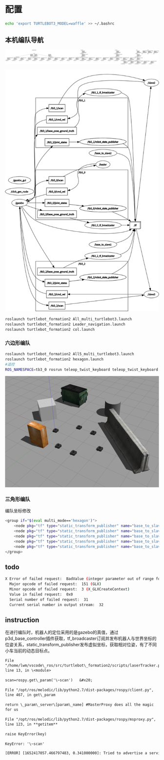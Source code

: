 # 配置
```bash
echo 'export TURTLEBOT3_MODEL=waffle' >> ~/.bashrc

```


## 本机编队导航

![](image/image_SSLmzaVWZw.png)

![](image/image_qzTJqy8uoN.png)

```bash
roslaunch turtlebot_formation2 All_multi_turtlebot3.launch 
roslaunch turtlebot_formation2 Leader_navigation.launch 
roslaunch turtlebot_formation2 col.launch 

```

### 六边形编队

```bash
roslaunch turtlebot_formation2 All5_multi_turtlebot3.launch 
roslaunch turtlebot_formation2 hexagon.launch 
#遥控
ROS_NAMESPACE=tb3_0 rosrun teleop_twist_keyboard teleop_twist_keyboard.py 

```

![Alt text](image.png)



### 三角形编队



编队坐标修改

```bash
<group if="$(eval multi_mode=='hexagon')">
    <node pkg="tf" type="static_transform_publisher" name="base_to_slave1" args="-1 -1 0 0 0 0   $(arg first_tb3) slave1 100" />
    <node pkg="tf" type="static_transform_publisher" name="base_to_slave2" args="-1  1 0 0 0 0   $(arg first_tb3) slave2 100" />
    <node pkg="tf" type="static_transform_publisher" name="base_to_slave3" args="-2  -1 0 0 0 0   $(arg first_tb3) slave3 100" />
    <node pkg="tf" type="static_transform_publisher" name="base_to_slave4" args="-2  1 0 0 0 0   $(arg first_tb3) slave4 100" />
    <node pkg="tf" type="static_transform_publisher" name="base_to_slave5" args="-3  0 0 0 0 0   $(arg first_tb3) slave5 100" />
</group>
```

## todo
```bash
X Error of failed request:  BadValue (integer parameter out of range for operation)
  Major opcode of failed request:  151 (GLX)
  Minor opcode of failed request:  3 (X_GLXCreateContext)
  Value in failed request:  0x0
  Serial number of failed request:  31
  Current serial number in output stream:  32

```
## instruction
在进行编队时，机器人的定位采用的是gazebo的真值，通过p3d_base_controller插件获取，tf_broadcaster订阅并发布机器人与世界坐标的位姿关系，static_transform_publisher发布虚拟坐标，获取相对位姿，有了不同小车当前的动态目标点。




```
File "/home/lwm/vscode\_ros/src/turtlebot\_formation2/scripts/laserTracker.py", line 13, in \<module>

scan=rospy.get\_param('\~scan')   &#x20;

File "/opt/ros/melodic/lib/python2.7/dist-packages/rospy/client.py", line 467, in get\_param

return \_param\_server\[param\_name] #MasterProxy does all the magic for us

File "/opt/ros/melodic/lib/python2.7/dist-packages/rospy/msproxy.py", line 123, in **getitem**

raise KeyError(key)

KeyError: '\~scan'
```
```bash
[ERROR] [1652417057.466797483, 0.341000000]: Tried to advertise a service that is already advertised in this node [/tb3_0/imu_service]

```

